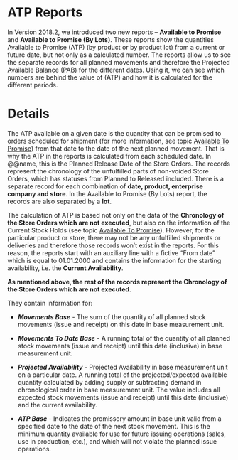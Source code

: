 # ATP Reports

In Version 2018.2, we introduced two new reports – <b>Available to Promise</b> and <b>Available to Promise (By Lots)</b>. These reports show the quantities Available to Promise (ATP) (by product or by product lot) from a current or future date, but not only as a calculated number. The reports allow us to see the separate records for all planned movements and therefore the Projected Available Balance (PAB) for the different dates. Using it, we can see which numbers are behind the value of (ATP) and how it is calculated for the different periods.

# Details

The ATP available on a given date is the quantity that can be promised to orders scheduled for shipment (for more information, see topic [Available To Promise](https://github.com/ErpNetDocs/tech/blob/master/modules/logistics/logistics-common-module-concepts/available-to-promise/index.md)) from that date to the date of the next planned movement. That is why the ATP in the reports is calculated from each scheduled date. In @@name, this is the Planned Release Date of the Store Orders. The records represent the chronology of the unfulfilled parts of non-voided Store Orders, which has statuses from Planned to Released included. There is a separate record for each combination of <b>date, product, enterprise company and store</b>. In the Available to Promise (By Lots) report, the records are also separated by a <b>lot</b>.

The calculation of ATP is based not only on the data of the <b>Chronology of the Store Orders which are not executed</b>, but also on the information of the Current Stock Holds (see topic [Available To Promise](https://github.com/ErpNetDocs/tech/blob/master/modules/logistics/logistics-common-module-concepts/available-to-promise/index.md)). However, for the particular product or store, there may not be any unfulfilled shipments or deliveries and therefore those records won’t exist in the reports. For this reason, the reports start with an auxiliary line with a fictive “From date” which is equal to 01.01.2000 and contains the information for the starting availability, i.e. the <b>Current Availability</b>.
 
<b>As mentioned above, the rest of the records represent the Chronology of the Store Orders which are not executed</b>. 

They contain information for:

- <b><i>Movements Base</b></i> - The sum of the quantity of all planned stock movements (issue and receipt) on this date in base measurement unit. 

- <b><i>Movements To Date Base</b></i> - A running total of the quantity of all planned stock movements (issue and receipt) until this date (inclusive) in base measurement unit.

- <b><i>Projected Availability</b></i> -  Projected Availability in base measurement unit on a particular date. A running total of the projected/expected available quantity calculated by adding supply or subtracting demand in chronological order in base measurement unit. The value includes all expected stock movements (issue and receipt) until this date (inclusive) and the current availability.

- <b><i>ATP Base</b></i> - Indicates the promissory amount in base unit valid from a specified date to the date of the next stock movement. This is the minimum quantity available for use for future issuing operations (sales, use in production, etc.), and which will not violate the planned issue operations.


